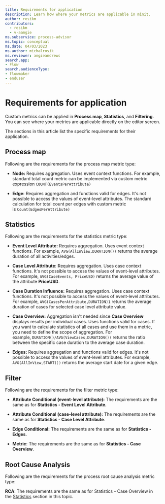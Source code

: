 ```yaml
---
title: Requirements for application
description: Learn how where your metrics are applicable in minit.
author: rosikm
contributors:
  - rosikm
  - v-aangie
ms.subservice: process-advisor
ms.topic: conceptual
ms.date: 04/03/2023
ms.author: michalrosik
ms.reviewer: angieandrews
search.app:
- Flow
search.audienceType:
- flowmaker
- enduser
---
```


# Requirements for application

Custom metrics can be applied in **Process map**, **Statistics**, and **Filtering**. You can see where your metrics are applicable directly on the editor screen.

The sections in this article list the specific requirements for their application.

## Process map

Following are the requirements for the process map metric type:

- **Node:** Requires aggregation. Uses event context functions. For example, standard total count metric can be implemented via custom metric expression `COUNT(EventsPerAttribute)`

- **Edge:** Requires aggregation and functions valid for edges. It's not possible to access the values of event-level attributes. The standard calculation for total count per edges with custom metric is `Count(EdgesPerAttribute)`

## Statistics

Following are the requirements for the statistics metric type:

- **Event Level Attribute:** Requires aggregation. Uses event context functions. For example, `AVG(AllInView,DURATION())` returns the average duration of all activities/edges.

- **Case Level Attribute:** Requires aggregation. Uses case context functions. It's not possible to access the values of event-level attributes. For example, `AVG(CaseEvents, PriceUSD)` returns the average value of the attribute **PriceUSD**.

- **Case Duration Influence:** Requires aggregation. Uses case context functions. It's not possible to access the values of event-level attributes. For example, `AVG(CasesPerAttribute,DURATION)1` returns the average duration of cases for selected case level attribute value.

- **Case Overview:** Aggregation isn't needed since  **Case Overview** displays results per individual cases. Uses functions valid for cases. If you want to calculate statistics of all cases and use them in a metric, you need to define the scope of aggregation. For example, `DURATION()/AVG(ViewCases,DURATION())` returns the ratio between the specific case duration to the average case duration.

- **Edges:** Requires aggregation and functions valid for edges. It's not possible to access the values of event-level attributes. For example, `AVG(AllInView,START())` returns the average start date for a given edge.

## Filter

Following are the requirements for the filter metric type:

- **Attribute Conditional (event-level attribute):** The requirements are the same as for **Statistics - Event Level Attribute**.

- **Attribute Conditional (case-level attribute):** The requirements are the same as for **Statistics - Case Level Attribute**.

- **Edge Conditional:** The requirements are the same as for **Statistics - Edges**.

- **Metric:** The requirements are the same as for **Statistics - Case Overview**.

## Root Cause Analysis

Following are the requirements for the process root cause analysis metric type:

**RCA**: The requirements are the same as for Statistics - Case Overview in the [Statistics](#statistics) section in this topic.

